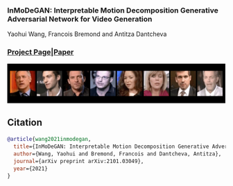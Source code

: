 ### InMoDeGAN: Interpretable Motion Decomposition Generative Adversarial Network for Video Generation
Yaohui Wang, Francois Bremond and Antitza Dantcheva
### [Project Page](https://wyhsirius.github.io/InMoDeGAN/)|[Paper](https://arxiv.org/pdf/2101.03049.pdf)

<img src="teaser.gif" width="1000">

## Citation
```bibtex
@article{wang2021inmodegan,
  title={InMoDeGAN: Interpretable Motion Decomposition Generative Adversarial Network for Video Generation},
  author={Wang, Yaohui and Bremond, Francois and Dantcheva, Antitza},
  journal={arXiv preprint arXiv:2101.03049},
  year={2021}
}
```
